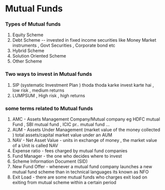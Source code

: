 # Mutual Funds

### Types of Mutual funds
1. Equity Scheme
2. Debt Scheme -- invested in fixed income securities like Money Market instruments , Govt Securities , Corporate bond etc
3. Hybrid Scheme
4. Solution Oriented Scheme
5. Other Scheme

### Two ways to invest in Mutual funds
1. SIP (systematic Investment Plan ) thoda thoda karke invest karte hai , low risk , medium returns
2. LUMPSUM , High risk , high returns 

### some terms related to Mutual funds
1. AMC - Assets Management Company/Mutual company eg HDFC mutual Fund , SBI mutual fund , ICIC pr.. mutual fund ...
2. AUM - Assets Under Management (market value of the money collected )
				total assets/capital market value under an AUM
3. NAV - Net Asset Value - units in exchange of money , the market value of a Unit is called NAV
4. Expense ratio - fees charged by mutual fund companies 
5. Fund Manager - the one who decides where to invest 
6. Scheme Information Document (SID) 
7. New Fund Offer  - whenever a mutual fund company launches a new mutual fund scheme than in technical languages its known as NFO
8. Exit Load - there are some mutual funds who charges exit load on exiting from mutual scheme within a certain period 